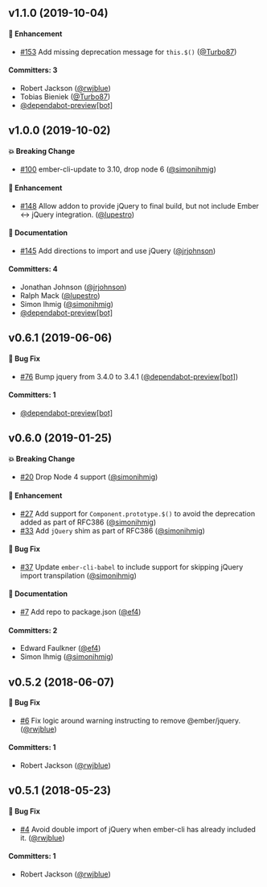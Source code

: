 ## v1.1.0 (2019-10-04)

#### :rocket: Enhancement
* [#153](https://github.com/emberjs/ember-jquery/pull/153) Add missing deprecation message for `this.$()` ([@Turbo87](https://github.com/Turbo87))

#### Committers: 3
- Robert Jackson ([@rwjblue](https://github.com/rwjblue))
- Tobias Bieniek ([@Turbo87](https://github.com/Turbo87))
- [@dependabot-preview[bot]](https://github.com/apps/dependabot-preview)

## v1.0.0 (2019-10-02)

#### :boom: Breaking Change
* [#100](https://github.com/emberjs/ember-jquery/pull/100) ember-cli-update to 3.10, drop node 6 ([@simonihmig](https://github.com/simonihmig))

#### :rocket: Enhancement
* [#148](https://github.com/emberjs/ember-jquery/pull/148) Allow addon to provide jQuery to final build, but not include Ember <-> jQuery integration. ([@lupestro](https://github.com/lupestro))

#### :memo: Documentation
* [#145](https://github.com/emberjs/ember-jquery/pull/145) Add directions to import and use jQuery ([@jrjohnson](https://github.com/jrjohnson))

#### Committers: 4
- Jonathan Johnson ([@jrjohnson](https://github.com/jrjohnson))
- Ralph Mack ([@lupestro](https://github.com/lupestro))
- Simon Ihmig ([@simonihmig](https://github.com/simonihmig))
- [@dependabot-preview[bot]](https://github.com/apps/dependabot-preview)

## v0.6.1 (2019-06-06)

#### :bug: Bug Fix
* [#76](https://github.com/emberjs/ember-jquery/pull/76) Bump jquery from 3.4.0 to 3.4.1 ([@dependabot-preview[bot]](https://github.com/apps/dependabot-preview))

#### Committers: 1
- [@dependabot-preview[bot]](https://github.com/apps/dependabot-preview)

## v0.6.0 (2019-01-25)

#### :boom: Breaking Change
* [#20](https://github.com/emberjs/ember-jquery/pull/20) Drop Node 4 support ([@simonihmig](https://github.com/simonihmig))

#### :rocket: Enhancement
* [#27](https://github.com/emberjs/ember-jquery/pull/27) Add support for `Component.prototype.$()` to avoid the deprecation added as part of RFC386 ([@simonihmig](https://github.com/simonihmig))
* [#33](https://github.com/emberjs/ember-jquery/pull/33) Add `jQuery` shim as part of RFC386 ([@simonihmig](https://github.com/simonihmig))

#### :bug: Bug Fix
* [#37](https://github.com/emberjs/ember-jquery/pull/37) Update `ember-cli-babel` to include support for skipping jQuery import transpilation ([@simonihmig](https://github.com/simonihmig))

#### :memo: Documentation
* [#7](https://github.com/emberjs/ember-jquery/pull/7) Add repo to package.json ([@ef4](https://github.com/ef4))

#### Committers: 2
- Edward Faulkner ([@ef4](https://github.com/ef4))
- Simon Ihmig ([@simonihmig](https://github.com/simonihmig))


## v0.5.2 (2018-06-07)

#### :bug: Bug Fix
* [#6](https://github.com/emberjs/ember-jquery/pull/6) Fix logic around warning instructing to remove @ember/jquery. ([@rwjblue](https://github.com/rwjblue))

#### Committers: 1
- Robert Jackson ([@rwjblue](https://github.com/rwjblue))


## v0.5.1 (2018-05-23)

#### :bug: Bug Fix
* [#4](https://github.com/emberjs/ember-jquery/pull/4) Avoid double import of jQuery when ember-cli has already included it. ([@rwjblue](https://github.com/rwjblue))

#### Committers: 1
- Robert Jackson ([@rwjblue](https://github.com/rwjblue))
